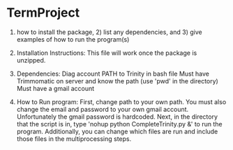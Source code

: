 TermProject
===========
1) how to install the package, 2) list any dependencies, and 3) give examples of how to run the program(s)

1) Installation Instructions:
This file will work once the package is unzipped.


2) Dependencies:
Diag account
PATH to Trinity in bash file
Must have Trimmomatic on server and know the path (use 'pwd' in the directory)
Must have a gmail account

3) How to Run program:
First, change path to your own path.  You must also change the email and password to your own gmail account.  Unfortunately the gmail password is hardcoded.  Next, in the directory that the script is in, type 'nohup python CompleteTrinity.py &' to run the program.  Additionally, you can change which files are run and include those files in the multiprocessing steps.
